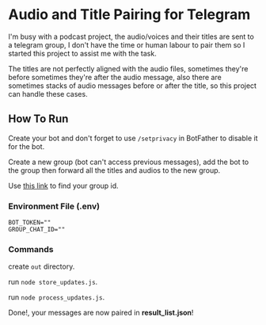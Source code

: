 # Audio and Title Pairing for Telegram

I'm busy with a podcast project, the audio/voices and their titles are sent to a telegram group, I don't have the time or human labour to pair them so I started this project to assist me with the task.

The titles are not perfectly aligned with the audio files, sometimes they're before sometimes they're after the audio message, also there are sometimes stacks of audio messages before or after the title, so this project can handle these cases.

## How To Run

Create your bot and don't forget to use `/setprivacy` in BotFather to disable it for the bot.

Create a new group (bot can't access previous messages), add the bot to the group then forward all the titles and audios to the new group.

Use [this link](https://stackoverflow.com/questions/72640703/telegram-how-to-find-group-chat-id) to find your group id.

### Environment File (.env)

```
BOT_TOKEN=""
GROUP_CHAT_ID=""
```

### Commands

create `out` directory.

run `node store_updates.js`.

run `node process_updates.js`.

Done!, your messages are now paired in **result_list.json**!
